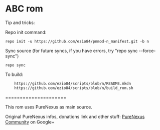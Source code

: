 ABC rom
=====================

Tip and tricks:

Repo init command:

	repo init -u https://github.com/ezio84/pnmod-n_manifest.git -b n

Sync source (for future syncs, if you have errors, try "repo sync --force-sync")

	repo sync

To build:

        https://github.com/ezio84/scripts/blob/n/README.mkdn
        https://github.com/ezio84/scripts/blob/n/build_rom.sh


=====================

This rom uses PureNexus as main source.

Original PureNexus infos, donations link and other stuff:
[PureNexus Community](https://plus.google.com/u/0/communities/103055954354785266764) on Google+

